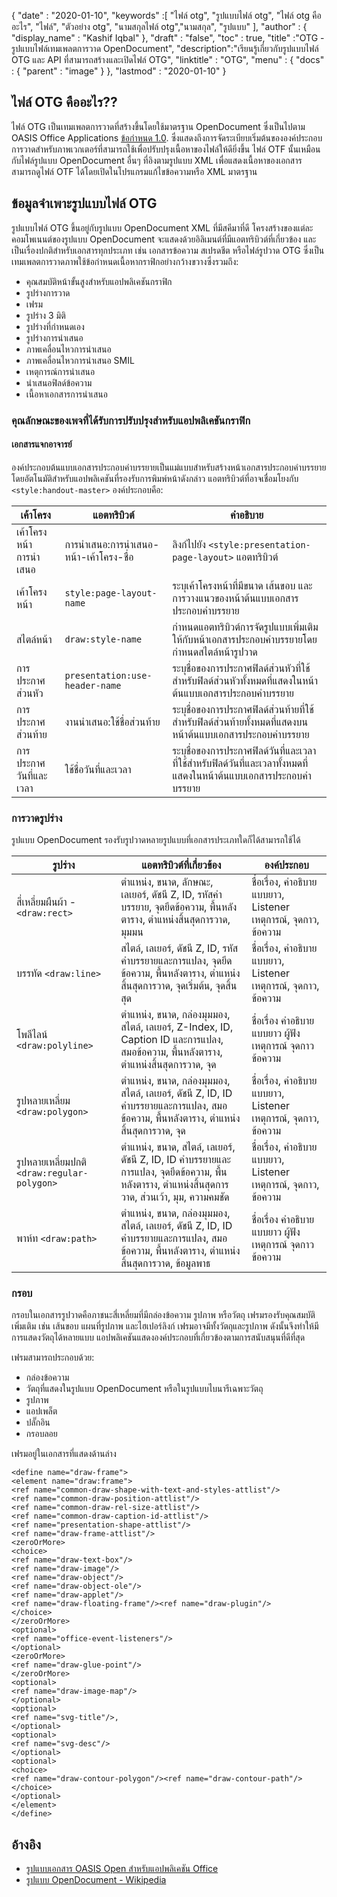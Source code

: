 {
  "date" : "2020-01-10",
  "keywords" :[ "ไฟล์ otg", "รูปแบบไฟล์ otg", "ไฟล์ otg คืออะไร", "ไฟล์", "ตัวอย่าง otg", "นามสกุลไฟล์ otg","นามสกุล", "รูปแบบ" ],
  "author" : {
    "display_name" : "Kashif Iqbal"
},
  "draft" : "false",
  "toc" : true,
  "title" :"OTG - รูปแบบไฟล์เทมเพลตการวาด OpenDocument",
  "description":"เรียนรู้เกี่ยวกับรูปแบบไฟล์ OTG และ API ที่สามารถสร้างและเปิดไฟล์ OTG",
  "linktitle" : "OTG",
  "menu" : {
    "docs" : {
      "parent" : "image"
}
},
  "lastmod" : "2020-01-10"
}

## ไฟล์ OTG คืออะไร??

ไฟล์ OTG เป็นเทมเพลตการวาดที่สร้างขึ้นโดยใช้มาตรฐาน OpenDocument ซึ่งเป็นไปตาม OASIS Office Applications [ข้อกำหนด 1.0](https://www.oasis-open.org/committees/download.php/12572/OpenDocument-v1.0-os.pdf). ซึ่งแสดงถึงการจัดระเบียบเริ่มต้นขององค์ประกอบการวาดสำหรับภาพเวกเตอร์ที่สามารถใช้เพื่อปรับปรุงเนื้อหาของไฟล์ให้ดียิ่งขึ้น ไฟล์ OTF นั้นเหมือนกับไฟล์รูปแบบ OpenDocument อื่นๆ ที่อิงตามรูปแบบ XML เพื่อแสดงเนื้อหาของเอกสาร สามารถดูไฟล์ OTF ได้โดยเปิดในโปรแกรมแก้ไขข้อความหรือ XML มาตรฐาน

## ข้อมูลจำเพาะรูปแบบไฟล์ OTG ##

รูปแบบไฟล์ OTG ขึ้นอยู่กับรูปแบบ OpenDocument XML ที่มีสคีมาที่ดี โครงสร้างของแต่ละคอมโพเนนต์ของรูปแบบ OpenDocument จะแสดงด้วยอิลิเมนต์ที่มีแอตทริบิวต์ที่เกี่ยวข้อง และเป็นเรื่องปกติสำหรับเอกสารทุกประเภท เช่น เอกสารข้อความ สเปรดชีต หรือไฟล์รูปวาด OTG ซึ่งเป็นเทมเพลตการวาดภาพใช้ข้อกำหนดเนื้อหากราฟิกอย่างกว้างขวางซึ่งรวมถึง:

* คุณสมบัติหน้าขั้นสูงสำหรับแอปพลิเคชันกราฟิก
* รูปร่างการวาด
* เฟรม
* รูปร่าง 3 มิติ
* รูปร่างที่กำหนดเอง
* รูปร่างการนำเสนอ
* ภาพเคลื่อนไหวการนำเสนอ
* ภาพเคลื่อนไหวการนำเสนอ SMIL
* เหตุการณ์การนำเสนอ
* นำเสนอฟิลด์ข้อความ
* เนื้อหาเอกสารการนำเสนอ

### คุณลักษณะของเพจที่ได้รับการปรับปรุงสำหรับแอปพลิเคชันกราฟิก ###
#### เอกสารแจกอาจารย์ ####

องค์ประกอบต้นแบบเอกสารประกอบคำบรรยายเป็นแม่แบบสำหรับสร้างหน้าเอกสารประกอบคำบรรยายโดยอัตโนมัติสำหรับแอปพลิเคชันที่รองรับการพิมพ์หน้าดังกล่าว
แอตทริบิวต์ที่อาจเชื่อมโยงกับ `<style:handout-master>` องค์ประกอบคือ:

|เค้าโครง|แอตทริบิวต์|คำอธิบาย
---|---|---|
|เค้าโครงหน้าการนำเสนอ|การนำเสนอ:การนำเสนอ-หน้า-เค้าโครง-ชื่อ|ลิงก์ไปยัง `<style:presentation-page-layout>`  แอตทริบิวต์
|เค้าโครงหน้า|`style:page-layout-name` | ระบุเค้าโครงหน้าที่มีขนาด เส้นขอบ และการวางแนวของหน้าต้นแบบเอกสารประกอบคำบรรยาย
|สไตล์หน้า|`draw:style-name`|กำหนดแอตทริบิวต์การจัดรูปแบบเพิ่มเติมให้กับหน้าเอกสารประกอบคำบรรยายโดยกำหนดสไตล์หน้ารูปวาด|
|การประกาศส่วนหัว| `presentation:use-header-name`| ระบุชื่อของการประกาศฟิลด์ส่วนหัวที่ใช้สำหรับฟิลด์ส่วนหัวทั้งหมดที่แสดงในหน้าต้นแบบเอกสารประกอบคำบรรยาย
|การประกาศส่วนท้าย| งานนำเสนอ:ใช้ชื่อส่วนท้าย|ระบุชื่อของการประกาศฟิลด์ส่วนท้ายที่ใช้สำหรับฟิลด์ส่วนท้ายทั้งหมดที่แสดงบนหน้าต้นแบบเอกสารประกอบคำบรรยาย
|การประกาศวันที่และเวลา|ใช้ชื่อวันที่และเวลา|ระบุชื่อของการประกาศฟิลด์วันที่และเวลาที่ใช้สำหรับฟิลด์วันที่และเวลาทั้งหมดที่แสดงในหน้าต้นแบบเอกสารประกอบคำบรรยาย

### การวาดรูปร่าง ###
รูปแบบ OpenDocument รองรับรูปวาดหลายรูปแบบที่เอกสารประเภทใดก็ได้สามารถใช้ได้

|รูปร่าง|แอตทริบิวต์ที่เกี่ยวข้อง| องค์ประกอบ
---|---|---|
สี่เหลี่ยมผืนผ้า - `<draw:rect>` |ตำแหน่ง, ขนาด, ลักษณะ, เลเยอร์, ดัชนี Z, ID, รหัสคำบรรยาย, จุดยึดข้อความ, พื้นหลังตาราง, ตำแหน่งสิ้นสุดการวาด, มุมมน|ชื่อเรื่อง, คำอธิบายแบบยาว, Listener เหตุการณ์, จุดกาว, ข้อความ
บรรทัด `<draw:line>` |สไตล์, เลเยอร์, ดัชนี Z, ID, รหัสคำบรรยายและการแปลง, จุดยึดข้อความ, พื้นหลังตาราง, ตำแหน่งสิ้นสุดการวาด, จุดเริ่มต้น, จุดสิ้นสุด|ชื่อเรื่อง, คำอธิบายแบบยาว, Listener เหตุการณ์, จุดกาว, ข้อความ
โพลีไลน์ `<draw:polyline> `| ตำแหน่ง, ขนาด, กล่องมุมมอง, สไตล์, เลเยอร์, Z-Index, ID, Caption ID และการแปลง, สมอข้อความ, พื้นหลังตาราง, ตำแหน่งสิ้นสุดการวาด, จุด| ชื่อเรื่อง คำอธิบายแบบยาว ผู้ฟังเหตุการณ์ จุดกาว ข้อความ
รูปหลายเหลี่ยม `<draw:polygon> `|ตำแหน่ง, ขนาด, กล่องมุมมอง, สไตล์, เลเยอร์, ดัชนี Z, ID, ID คำบรรยายและการแปลง, สมอข้อความ, พื้นหลังตาราง, ตำแหน่งสิ้นสุดการวาด, จุด|ชื่อเรื่อง, คำอธิบายแบบยาว, Listener เหตุการณ์, จุดกาว, ข้อความ
|รูปหลายเหลี่ยมปกติ `<draw:regular-polygon> `|ตำแหน่ง, ขนาด, สไตล์, เลเยอร์, ดัชนี Z, ID, ID คำบรรยายและการแปลง, จุดยึดข้อความ, พื้นหลังตาราง, ตำแหน่งสิ้นสุดการวาด, ส่วนเว้า, มุม, ความคมชัด|ชื่อเรื่อง, คำอธิบายแบบยาว, Listener เหตุการณ์, จุดกาว, ข้อความ
|พาห์ท `<draw:path> `|ตำแหน่ง, ขนาด, กล่องมุมมอง, สไตล์, เลเยอร์, ดัชนี Z, ID, ID คำบรรยายและการแปลง, สมอข้อความ, พื้นหลังตาราง, ตำแหน่งสิ้นสุดการวาด, ข้อมูลพาธ| ชื่อเรื่อง คำอธิบายแบบยาว ผู้ฟังเหตุการณ์ จุดกาว ข้อความ

### กรอบ ###
กรอบในเอกสารรูปวาดคือภาชนะสี่เหลี่ยมที่มีกล่องข้อความ รูปภาพ หรือวัตถุ เฟรมรองรับคุณสมบัติเพิ่มเติม เช่น เส้นขอบ แผนที่รูปภาพ และไฮเปอร์ลิงก์ เฟรมอาจมีทั้งวัตถุและรูปภาพ ดังนั้นจึงทำให้มีการแสดงวัตถุได้หลายแบบ แอปพลิเคชันแสดงองค์ประกอบที่เกี่ยวข้องตามการสนับสนุนที่ดีที่สุด

เฟรมสามารถประกอบด้วย:
* กล่องข้อความ
* วัตถุที่แสดงในรูปแบบ OpenDocument หรือในรูปแบบไบนารีเฉพาะวัตถุ
* รูปภาพ
* แอปเพล็ต
* ปลั๊กอิน
* กรอบลอย

เฟรมอยู่ในเอกสารที่แสดงด้านล่าง

```
<define name="draw-frame">
<element name="draw:frame">
<ref name="common-draw-shape-with-text-and-styles-attlist"/>
<ref name="common-draw-position-attlist"/>
<ref name="common-draw-rel-size-attlist"/>
<ref name="common-draw-caption-id-attlist"/>
<ref name="presentation-shape-attlist"/>
<ref name="draw-frame-attlist"/>
<zeroOrMore>
<choice>
<ref name="draw-text-box"/>
<ref name="draw-image"/>
<ref name="draw-object"/>
<ref name="draw-object-ole"/>
<ref name="draw-applet"/>
<ref name="draw-floating-frame"/><ref name="draw-plugin"/>
</choice>
</zeroOrMore>
<optional>
<ref name="office-event-listeners"/>
</optional>
<zeroOrMore>
<ref name="draw-glue-point"/>
</zeroOrMore>
<optional>
<ref name="draw-image-map"/>
</optional>
<optional>
<ref name="svg-title"/>,
</optional>
<optional>
<ref name="svg-desc"/>
</optional>
<optional>
<choice>
<ref name="draw-contour-polygon"/><ref name="draw-contour-path"/>
</choice>
</optional>
</element>
</define>
```

## อ้างอิง ##
* [รูปแบบเอกสาร OASIS Open สำหรับแอปพลิเคชัน Office](https://www.oasis-open.org/committees/tc_home.php?wg_abbrev=office)
* [รูปแบบ OpenDocument - Wikipedia](https://en.wikipedia.org/wiki/OpenDocument)

